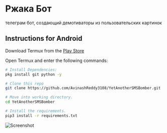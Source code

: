 # Ржака Бот
телеграм бот, создающий демотиваторы из пользовательских картинок
## Instructions for Android

Download Termux from the [Play Store](https://play.google.com/store/apps/details?id=com.termux)

Open Termux and enter the following commands:

```bash
# Install Dependencies:
pkg install git python -y

# Clone this repo
git clone https://github.com/AvinashReddy3108/YetAnotherSMSBomber.git

# Move into working directory.
cd YetAnotherSMSBomber

# Install the requirements.
pip3 install -r requirements.txt
```
![Screenshot](https://github.com/welisk/telegram-bot-demotivator/blob/main/pic/paste/ok.jpg)
